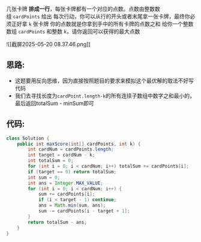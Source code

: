
几张卡牌 **排成一行**，每张卡牌都有一个对应的点数。点数由整数数组 `cardPoints` 给出
每次行动，你可以从行的开头或者末尾拿一张卡牌，最终你必须正好拿 `k` 张卡牌
你的点数就是你拿到手中的所有卡牌的点数之和
给你一个整数数组 `cardPoints` 和整数 `k`，请你返回可以获得的最大点数

![[截屏2025-05-20 08.37.46.png]]


## 思路:

- 这题要用反向思维，因为直接按照题目的要求来模拟这个最优解的取法不好写代码
- 我们去寻找长度为`cardPoint.length-k`的所有连续子数组中数字之和最小的，最后返回totalSum - minSum即可

## 代码:

```java
class Solution {
    public int maxScore(int[] cardPoints, int k) {
        int cardNum = cardPoints.length;
        int target = cardNum - k;
        int totalSum = 0;
        for (int i = 0; i < cardNum; i++) totalSum += cardPoints[i];
        if (target == 0) return totalSum;
        int sum = 0;
        int ans = Integer.MAX_VALUE;
        for (int i = 0; i < cardNum; i++) {
            sum += cardPoints[i];
            if (i < target - 1) continue;
            ans = Math.min(sum, ans);
            sum -= cardPoints[i - target + 1];
        }
        return totalSum - ans;
    }
}
```